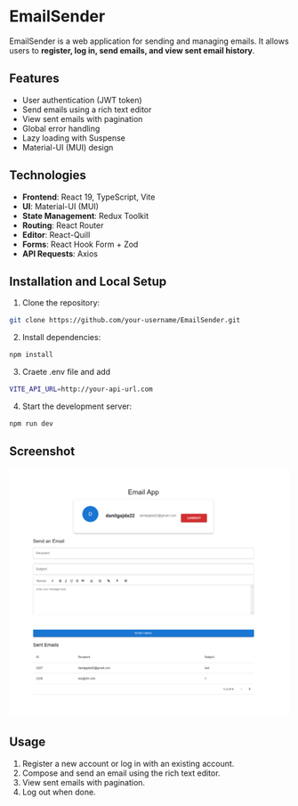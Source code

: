 # EmailSender

EmailSender is a web application for sending and managing emails. It allows users to **register, log in, send emails, and view sent email history**.

## Features
- User authentication (JWT token)
- Send emails using a rich text editor
- View sent emails with pagination
- Global error handling
- Lazy loading with Suspense
- Material-UI (MUI) design

## Technologies
- **Frontend**: React 19, TypeScript, Vite
- **UI**: Material-UI (MUI)
- **State Management**: Redux Toolkit
- **Routing**: React Router
- **Editor**: React-Quill
- **Forms**: React Hook Form + Zod
- **API Requests**: Axios

## Installation and Local Setup

1. Clone the repository:

```bash
git clone https://github.com/your-username/EmailSender.git


```
2. Install dependencies:

```bash
npm install
```
3. Craete .env file and add

```bash
VITE_API_URL=http://your-api-url.com
```
4. Start the development server:

```bash
npm run dev
```

## Screenshot
![Alt Text](png/ui.png)

## Usage
1. Register a new account or log in with an existing account.
2. Compose and send an email using the rich text editor.
3. View sent emails with pagination.
4. Log out when done.